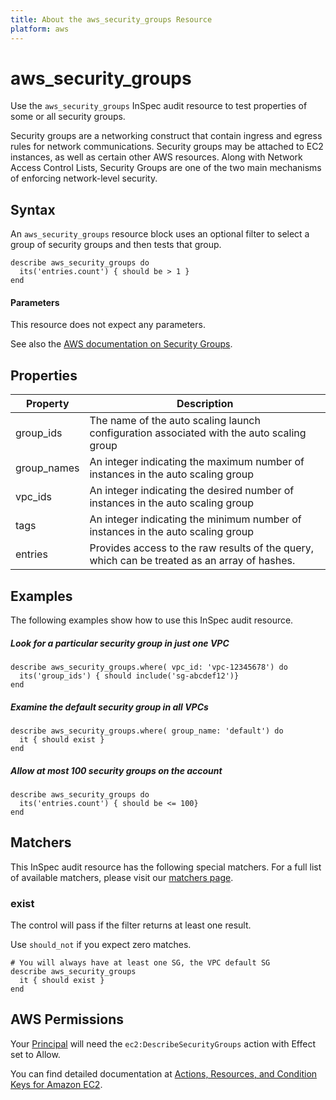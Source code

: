 ```yaml
---
title: About the aws_security_groups Resource
platform: aws
---
```


# aws\_security\_groups

Use the `aws_security_groups` InSpec audit resource to test properties of some or all security groups.

Security groups are a networking construct that contain ingress and egress rules for network communications. Security groups may be attached to EC2 instances, as well as certain other AWS resources. Along with Network Access Control Lists, Security Groups are one of the two main mechanisms of enforcing network-level security.

## Syntax

An `aws_security_groups` resource block uses an optional filter to select a group of security groups and then tests that group.

    describe aws_security_groups do
      its('entries.count') { should be > 1 }
    end
    
#### Parameters

This resource does not expect any parameters.

See also the [AWS documentation on Security Groups](https://docs.aws.amazon.com/AWSEC2/latest/UserGuide/using-network-security.html).

## Properties

|Property    | Description|
| ---        | --- |
|group_ids   | The name of the auto scaling launch configuration associated with the auto scaling group |
|group_names | An integer indicating the maximum number of instances in the auto scaling group |
|vpc_ids     | An integer indicating the desired  number of instances in the auto scaling group |
|tags        | An integer indicating the minimum number of instances in the auto scaling group |
|entries     | Provides access to the raw results of the query, which can be treated as an array of hashes. |

## Examples

The following examples show how to use this InSpec audit resource.

##### Look for a particular security group in just one VPC
    describe aws_security_groups.where( vpc_id: 'vpc-12345678') do
      its('group_ids') { should include('sg-abcdef12')}
    end

##### Examine the default security group in all VPCs
    describe aws_security_groups.where( group_name: 'default') do
      it { should exist }
    end

##### Allow at most 100 security groups on the account
    describe aws_security_groups do
      its('entries.count') { should be <= 100}
    end


## Matchers

This InSpec audit resource has the following special matchers. For a full list of available matchers, please visit our [matchers page](https://www.inspec.io/docs/reference/matchers/).

### exist

The control will pass if the filter returns at least one result. 

Use `should_not` if you expect zero matches.

    # You will always have at least one SG, the VPC default SG
    describe aws_security_groups
      it { should exist }
    end

## AWS Permissions

Your [Principal](https://docs.aws.amazon.com/IAM/latest/UserGuide/intro-structure.html#intro-structure-principal) will need the `ec2:DescribeSecurityGroups` action with Effect set to Allow.

You can find detailed documentation at [Actions, Resources, and Condition Keys for Amazon EC2](https://docs.aws.amazon.com/IAM/latest/UserGuide/list_amazonec2.html).
